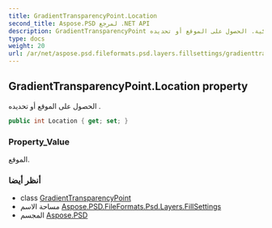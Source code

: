 ```yaml
---
title: GradientTransparencyPoint.Location
second_title: Aspose.PSD لمرجع .NET API
description: GradientTransparencyPoint ملكية. الحصول على الموقع أو تحديده .
type: docs
weight: 20
url: /ar/net/aspose.psd.fileformats.psd.layers.fillsettings/gradienttransparencypoint/location/
---
```

## GradientTransparencyPoint.Location property

الحصول على الموقع أو تحديده .

```csharp
public int Location { get; set; }
```

### Property_Value

الموقع.

### أنظر أيضا

* class [GradientTransparencyPoint](../)
* مساحة الاسم [Aspose.PSD.FileFormats.Psd.Layers.FillSettings](../../gradienttransparencypoint/)
* المجسم [Aspose.PSD](../../../)



